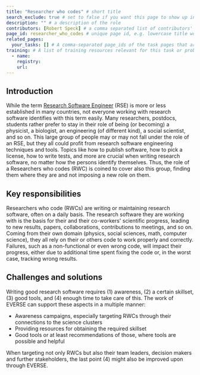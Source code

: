 ```yaml
---
title: "Researcher who codes" # short title
search_exclude: true # set to false if you want this page to show up in search results
description: "" # a description of the role
contributors: [Robert Speck] # a comma separated list of contributors' names, as found in _data/CONTRIBUTORS.yml
page_id: researcher_who_codes # unique page id, e.g. lowercase title words separated by underscore(s) - for example page_id of 'version control' page could be version_control
related_pages:
  your_tasks: [] # A comma-separated page_ids of the task pages that are related to the current page
training: # A list of training resources relevant for this task or problem (e.g from TeSS registry or elsewhere)
  - name:
    registry:
    url:
---
```


## Introduction

While the term [Research Software Engineer](https://everse.software/RSQKit/research_software_engineer) (RSE) is more or less established in many countries, not everyone working with research software identifies with this term easily. 
Many researchers, postdocs, students rather prefer to stay in their role of being (or becoming) a physicist, a biologist, an engineering (of different kind), a social scientist, and so on. 
This large group of people may or may not fall under the role of an RSE, but they all could profit from research software engineering techniques and tools. 
Topics like how to publish software, how to pick a license, how to write tests, and more are crucial when writing research software, no matter how the persons identify themselves.
Thus, the role of a Researchers who codes (RWC) is coined to cover also this group, finding them where they are and not imposing a new role on them.

## Key responsibilities

Researchers who code (RWCs) are writing or maintaining research software, often on a daily basis. 
The research software they are working with is the basis for their and their co-workers' scientific progress, leading to new results, papers, collaborations, contributions to meetings, and so on. 
Coming from their own domain (physics, social sciences, math, computer science), they all rely on their or others code to work properly and correctly.
Failures, such as a non-functional or even wrong code, will impact their progress, either due to additional time spent fixing the code or, in the worst case, tracking wrong results.

## Challenges and solutions

Writing good research software requires (1) awareness, (2) a certain skillset, (3) good tools, and (4) enough time to take care of this.
The work of EVERSE can support these aspects in a multiple manner:
* Awareness campaigns, especially targeting RWCs through their connections to the science clusters
* Providing resources for obtaining the required skillset
* Good tools or at least recommendations of those, where tools are possible and helpful

When targeting not only RWCs but also their team leaders, decision makers and further stakeholders, the last point (4) might also be improved upon through EVERSE.
